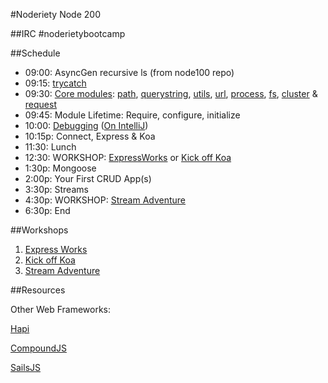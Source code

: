 #Noderiety Node 200

##IRC
\#noderietybootcamp

##Schedule

* 09:00: AsyncGen recursive ls (from node100 repo)
* 09:15: [trycatch](https://github.com/CrabDude/trycatch)
* 09:30: [Core modules](http://nodejs.org/api/all.html): [path](http://nodejs.org/api/path.html), [querystring](http://nodejs.org/api/querystring.html), [utils](http://nodejs.org/api/util.html), [url](http://nodejs.org/api/url.html), [process](http://nodejs.org/api/process.html), [fs](http://nodejs.org/api/fs.html), [cluster](http://nodejs.org/api/cluster.html) & [request](https://github.com/mikeal/request)
* 09:45: Module Lifetime: Require, configure, initialize
* 10:00: [Debugging](https://github.com/node-inspector/node-inspector) ([On IntelliJ](http://www.jetbrains.com/idea/webhelp/running-and-debugging-node-js.html))
* 10:15p: Connect, Express & Koa
* 11:30: Lunch
* 12:30: WORKSHOP: [ExpressWorks](http://nodeschool.io/#expressworks) or [Kick off Koa](http://nodeschool.io/#kick-off-koa)
* 1:30p: Mongoose
* 2:00p: Your First CRUD App(s)
* 3:30p: Streams
* 4:30p: WORKSHOP: [Stream Adventure](http://nodeschool.io/#stream-adventure)
* 6:30p: End


##Workshops

1. [Express Works](http://nodeschool.io/#expressworks)
2. [Kick off Koa](http://nodeschool.io/#kick-off-koa)
3. [Stream Adventure](http://nodeschool.io/#stream-adventure)

##Resources

Other Web Frameworks:

[Hapi](https://github.com/spumko/hapi/)

[CompoundJS](http://compoundjs.com)

[SailsJS](http://sailsjs.org)